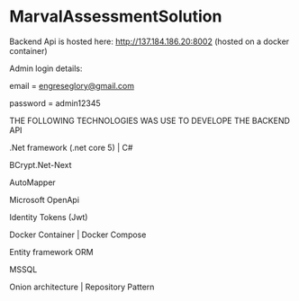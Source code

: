 # MarvalAssessmentSolution
Backend Api is hosted here: http://137.184.186.20:8002 (hosted on a docker container)

Admin login details:

 email = engreseglory@gmail.com 
 
 password = admin12345
 
 THE FOLLOWING TECHNOLOGIES WAS USE TO DEVELOPE THE BACKEND API
 
 
 .Net framework (.net core 5) | C#
 
 BCrypt.Net-Next
 
 AutoMapper 
 
Microsoft OpenApi

Identity Tokens (Jwt)

Docker Container | Docker Compose

Entity framework ORM

MSSQL

Onion architecture | Repository Pattern
